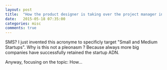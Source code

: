 ```yaml
---
layout: post
title:  "How the product designer is taking over the project manager in SMS"
date:   2015-05-18 07:35:00
categories: misc
comments: true
---
```


SMS? I just invented this acronyme to specificly target "Small and Medium Startups". Why is this not a pleonasm ? Because always more big companies have successfully retained the startup ADN.

Anyway, focusing on the topic: How...
